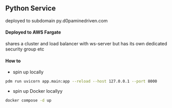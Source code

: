 ## Python Service

deployed to subdomain py.d0paminedriven.com

#### Deployed to AWS Fargate 

shares a cluster and load balancer with ws-server but has its own dedicated security group etc

#### How to

- spin up locally

```bash
pdm run uvicorn app.main:app --reload --host 127.0.0.1 --port 8000
```

- spin up Docker locallyy

```bash
docker compose -d up
```